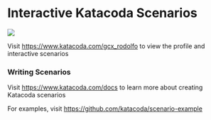 # Interactive Katacoda Scenarios

[![](http://shields.katacoda.com/katacoda/gcx_rodolfo/count.svg)](https://www.katacoda.com/gcx_rodolfo "Get your profile on Katacoda.com")

Visit https://www.katacoda.com/gcx_rodolfo to view the profile and interactive scenarios

### Writing Scenarios
Visit https://www.katacoda.com/docs to learn more about creating Katacoda scenarios

For examples, visit https://github.com/katacoda/scenario-example
